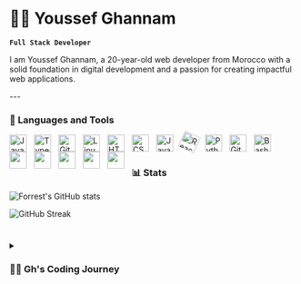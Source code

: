 # 🏄‍♂️ Youssef Ghannam

**`Full Stack Developer`**

<p>I am Youssef Ghannam, a 20-year-old web developer from Morocco with a solid foundation in digital development and a passion for creating impactful web applications.</p>
---

### 🧰 Languages and Tools
<head>
<style>
         /* Apply the animation to the icon */
.reactjs {
  animation: rotate 2s linear infinite; /* Adjust duration and speed as needed */
}
         /* Define the rotation animation */
@keyframes rotate {
  from {
    transform: rotate(0deg);
  }
  to {
    transform: rotate(360deg);
  }
}


</style>

</head>
         
<img align="left" alt="Java" width="30px" style="padding-right:10px;" src="https://cdn.jsdelivr.net/gh/devicons/devicon/icons/java/java-original.svg"/>
<img align="left" alt="TypeScript" width="30px" style="padding-right:10px;" src="https://cdn.jsdelivr.net/gh/devicons/devicon/icons/typescript/typescript-plain.svg" />
<img align="left" alt="Git" width="30px" style="padding-right:10px;" src="https://cdn.jsdelivr.net/gh/devicons/devicon/icons/git/git-original.svg" />
<img align="left" alt="Linux" width="30px" style="padding-right:10px;" src="https://cdn.jsdelivr.net/gh/devicons/devicon/icons/linux/linux-original.svg" />
<img align="left" alt="HTML" width="30px" style="padding-right:10px;" src="https://cdn.jsdelivr.net/gh/devicons/devicon/icons/html5/html5-plain.svg" />
<img align="left" alt="CSS" width="30px" style="padding-right:10px;" src="https://cdn.jsdelivr.net/gh/devicons/devicon/icons/css3/css3-plain.svg" />
<img align="left" alt="JavaScript" width="30px" style="padding-right:10px;" src="https://cdn.jsdelivr.net/gh/devicons/devicon/icons/javascript/javascript-plain.svg" />
<img align="left" alt="React" class="reactjs" width="30px" style="padding-right:10px" src="https://cdn.jsdelivr.net/gh/devicons/devicon/icons/react/react-original.svg" />
<img align="left" alt="Python" width="30px" style="padding-right:10px;" src="https://cdn.jsdelivr.net/gh/devicons/devicon/icons/python/python-plain.svg" />
<img align="left" alt="GitHub" width="30px" style="padding-right:10px;" src="https://cdn.jsdelivr.net/gh/devicons/devicon/icons/github/github-original.svg" />
<img align="left" alt="Bash" width="30px" style="padding-right:10px;" src="https://cdn.jsdelivr.net/gh/devicons/devicon/icons/bash/bash-original.svg" />
<img align="left" width="30px" style="padding-right:10px;" src="https://cdn.jsdelivr.net/gh/devicons/devicon@latest/icons/githubactions/githubactions-original.svg" />       
<img align="left" width="30px" style="padding-right:10px;" src="https://cdn.jsdelivr.net/gh/devicons/devicon@latest/icons/laravel/laravel-original.svg" />
<img align="left" width="30px" style="padding-right:10px;" src="https://cdn.jsdelivr.net/gh/devicons/devicon@latest/icons/php/php-original.svg" />   
<img align="left" width="30px" style="padding-right:10px;" src="https://cdn.jsdelivr.net/gh/devicons/devicon@latest/icons/figma/figma-original.svg" />
<img align="left" width="30px" style="padding-right:10px;" src="https://cdn.jsdelivr.net/gh/devicons/devicon@latest/icons/docker/docker-original.svg" /> 
<br />

#


### 📊 Stats

![Forrest's GitHub stats](https://github-readme-stats.vercel.app/api?username=YoussefGhannam&show_icons=true&theme=gruvbox)

 ![GitHub Streak](https://streak-stats.demolab.com?user=YoussefGhannam&theme=gruvbox&border_radius=4.5) 

#

<details>
 <summary><h3>👨‍💻 Gh's Coding Journey</h3></summary>
         I graduated from high school in September 2021 with a baccalaureate diploma. Driven by my ambition in web development, I pursued a diploma in Digital Development with a Full Stack option at the Specialized Institute of Applied Technology - Ben M'sik, graduating in July 2023. I then completed my Professional License in Software and Web Development at the Higher Normal School - Tetouan in July 2024.

Throughout my educational journey, I have developed a comprehensive skill set in backend web application development using frameworks such as Laravel, JEE, Symfony, and Spring Boot. I am proficient in a range of technologies including Java, Python, PHP, JavaScript, HTML, CSS, Docker, GitHub Actions, UML, Merise, Agile methodologies, and Project Management.

My professional experience includes:

L2R PME (March 2023 - April 2023): Developed a company website using ReactJS, applying Agile methodologies for iterative development and project management. The project was completed successfully and received positive feedback for its quality and functionality.

WEDO APP (December 2023 - February 2024): Worked remotely on tasks such as developing a digital keyboard with JavaScript, retrieving data from the backend, integrating frontend pagination, handling interactive input, and generating PDFs using Laravel. My contributions were integral to enhancing the company's application features.

UPNETWORK (April 2024 - July 2024): Focused on backend development, creating API endpoints, implementing authorization with the Spatie package, setting up automated email notifications via Gmail SMTP, and managing JWT authentication. This role allowed me to deepen my backend development expertise and contribute effectively to the team’s goals.

With a robust educational background and practical experience, I am committed to leveraging my skills to drive innovation and deliver high-quality solutions in web development.
  
[website]: 

